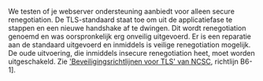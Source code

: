 We testen of je webserver ondersteuning aanbiedt voor alleen secure renegotiation. De TLS-standaard staat toe om uit de applicatiefase te stappen en een nieuwe handshake af te dwingen. Dit wordt renegotiation genoemd en was oorspronkelijk erg onveilig uitgevoerd. Er is een reparatie aan de standaard uitgevoerd en inmiddels is veilige renegotiation mogelijk. De oude uitvoering, die inmiddels insecure renegotiation heet, moet worden uitgeschakeld. Zie ['Beveiligingsrichtlijnen voor TLS' van NCSC](https://www.ncsc.nl/actueel/whitepapers/ict-beveiligingsrichtlijnen-voor-transport-layer-security-tls.html), richtlijn B6-1].
